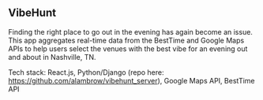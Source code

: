 ## VibeHunt
Finding the right place to go out in the evening has again become an issue. This app aggregates real-time data from the BestTime and Google Maps APIs to help users select the venues with the best vibe for an evening out and about in Nashville, TN.

Tech stack: React.js, Python/Django (repo here: https://github.com/alambrow/vibehunt_server), Google Maps API, BestTime API
